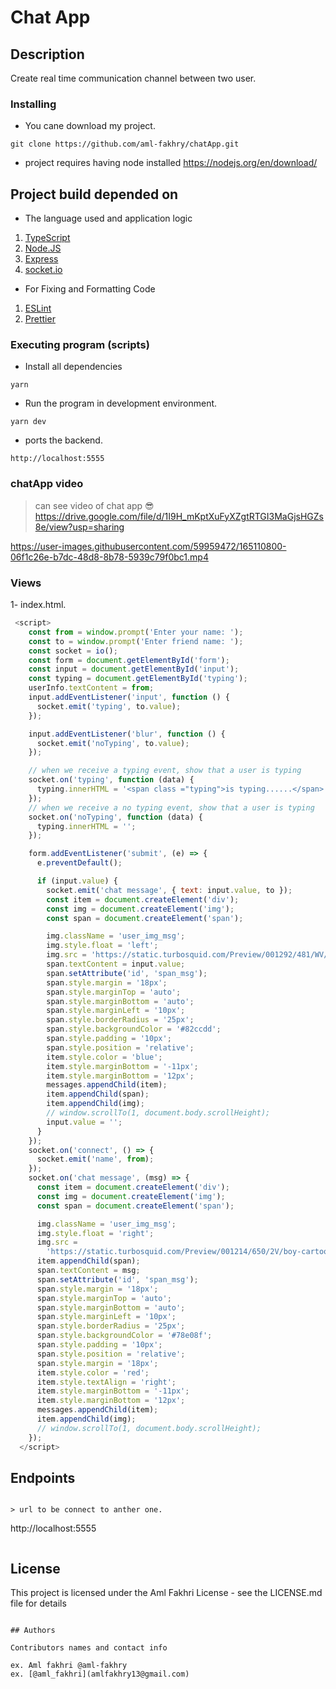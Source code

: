 # Chat App

## Description

Create real time communication channel between two user.

### Installing

- You cane download my project.

```
git clone https://github.com/aml-fakhry/chatApp.git
```

- project requires having node installed https://nodejs.org/en/download/

## Project build depended on

- The language used and application logic

1. [TypeScript](https://www.typescriptlang.org/docs/)
2. [Node.JS](https://nodejs.org/dist/latest-v16.x/docs/api/)
3. [Express](https://expressjs.com/)
4. [socket.io](https://socket.io.com/)

- For Fixing and Formatting Code

1. [ESLint](https://eslint.org/docs/user-guide/getting-started)
2. [Prettier](https://prettier.io/docs/en/index.html)

### Executing program (scripts)

- Install all dependencies

```
yarn
```

- Run the program in development environment.

```
yarn dev
```

- ports the backend.

```
http://localhost:5555
```

### chatApp video

> can see video of chat app 😎 https://drive.google.com/file/d/1I9H_mKptXuFyXZgtRTGI3MaGjsHGZs8e/view?usp=sharing

https://user-images.githubusercontent.com/59959472/165110800-06f1c26e-b7dc-48d8-8b78-5939c79f0bc1.mp4

### Views

1- index.html.

```javascript
 <script>
    const from = window.prompt('Enter your name: ');
    const to = window.prompt('Enter friend name: ');
    const socket = io();
    const form = document.getElementById('form');
    const input = document.getElementById('input');
    const typing = document.getElementById('typing');
    userInfo.textContent = from;
    input.addEventListener('input', function () {
      socket.emit('typing', to.value);
    });

    input.addEventListener('blur', function () {
      socket.emit('noTyping', to.value);
    });

    // when we receive a typing event, show that a user is typing
    socket.on('typing', function (data) {
      typing.innerHTML = '<span class ="typing">is typing......</span>';
    });
    // when we receive a no typing event, show that a user is typing
    socket.on('noTyping', function (data) {
      typing.innerHTML = '';
    });

    form.addEventListener('submit', (e) => {
      e.preventDefault();

      if (input.value) {
        socket.emit('chat message', { text: input.value, to });
        const item = document.createElement('div');
        const img = document.createElement('img');
        const span = document.createElement('span');

        img.className = 'user_img_msg';
        img.style.float = 'left';
        img.src = 'https://static.turbosquid.com/Preview/001292/481/WV/_D.jpg';
        span.textContent = input.value;
        span.setAttribute('id', 'span_msg');
        span.style.margin = '18px';
        span.style.marginTop = 'auto';
        span.style.marginBottom = 'auto';
        span.style.marginLeft = '10px';
        span.style.borderRadius = '25px';
        span.style.backgroundColor = '#82ccdd';
        span.style.padding = '10px';
        span.style.position = 'relative';
        item.style.color = 'blue';
        item.style.marginBottom = '-11px';
        item.style.marginBottom = '12px';
        messages.appendChild(item);
        item.appendChild(span);
        item.appendChild(img);
        // window.scrollTo(1, document.body.scrollHeight);
        input.value = '';
      }
    });
    socket.on('connect', () => {
      socket.emit('name', from);
    });
    socket.on('chat message', (msg) => {
      const item = document.createElement('div');
      const img = document.createElement('img');
      const span = document.createElement('span');

      img.className = 'user_img_msg';
      img.style.float = 'right';
      img.src =
        'https://static.turbosquid.com/Preview/001214/650/2V/boy-cartoon-3D-model_D.jpg';
      item.appendChild(span);
      span.textContent = msg;
      span.setAttribute('id', 'span_msg');
      span.style.margin = '18px';
      span.style.marginTop = 'auto';
      span.style.marginBottom = 'auto';
      span.style.marginLeft = '10px';
      span.style.borderRadius = '25px';
      span.style.backgroundColor = '#78e08f';
      span.style.padding = '10px';
      span.style.position = 'relative';
      span.style.margin = '18px';
      item.style.color = 'red';
      item.style.textAlign = 'right';
      item.style.marginBottom = '-11px';
      item.style.marginBottom = '12px';
      messages.appendChild(item);
      item.appendChild(img);
      // window.scrollTo(1, document.body.scrollHeight);
    });
  </script>

```

## Endpoints

```

> url to be connect to anther one.

```

http://localhost:5555

```

```

## License

This project is licensed under the Aml Fakhri License - see the LICENSE.md file for details

```

## Authors

Contributors names and contact info

ex. Aml fakhri @aml-fakhry
ex. [@aml_fakhri](amlfakhry13@gmail.com)
```
